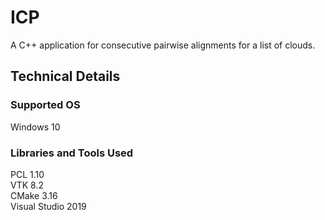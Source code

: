 # ICP
A C++ application for consecutive pairwise alignments for a list of clouds. 

## Technical Details
### Supported OS
Windows 10

### Libraries and Tools Used
PCL 1.10   
VTK 8.2  
CMake 3.16  
Visual Studio 2019  